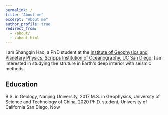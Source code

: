 ```yaml
---
permalink: /
title: "About me"
excerpt: "About me"
author_profile: true
redirect_from: 
  - /about/
  - /about.html
---
```


I am Shangqin Hao, a PhD student at the [Institute of Geophysics and Planetary Physics, Scripps Institution of Oceanography, UC San Diego](https://igpp.ucsd.edu/). I am interested in studying the struture in Earth's deep interior with seismic methods.

Education
---
B.S. in Geology, Nanjing University, 2017
M.S. in Geophysics, University of Science and Technology of China, 2020
Ph.D. student, University of California San Diego, Now
